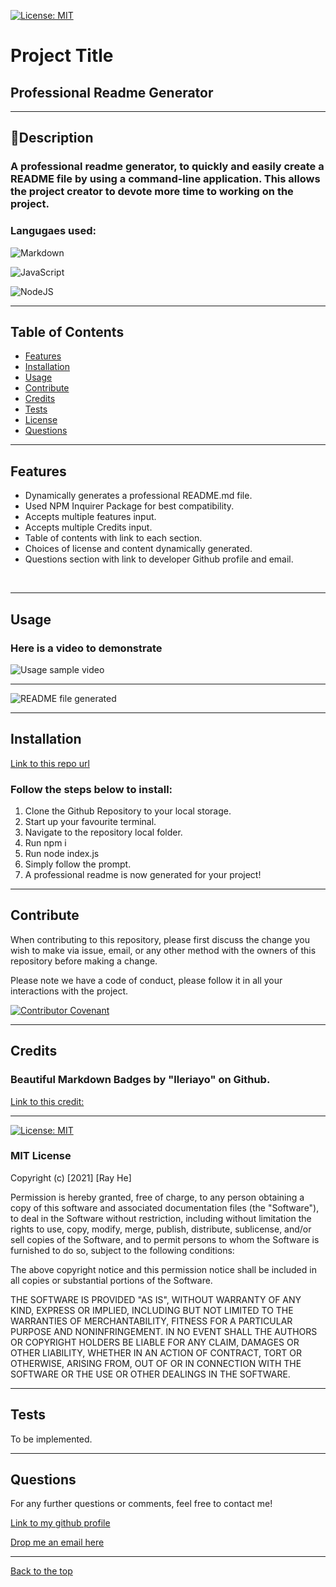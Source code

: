 [![License: MIT](https://img.shields.io/badge/License-MIT-yellow.svg)](https://opensource.org/licenses/MIT) 
# Project Title

## Professional Readme Generator

 --- 

## 📖Description

### A professional readme generator, to quickly and easily create a README file by using a command-line application. This allows the project creator to devote more time to working on the project.

### Langugaes used: 
![Markdown](https://img.shields.io/badge/markdown-%23000000.svg?style=for-the-badge&logo=markdown&logoColor=white)

![JavaScript](https://img.shields.io/badge/javascript-%23323330.svg?style=for-the-badge&logo=javascript&logoColor=%23F7DF1E)

![NodeJS](https://img.shields.io/badge/node.js-6DA55F?style=for-the-badge&logo=node.js&logoColor=white)

 --- 

## Table of Contents

- [Features](#features)
- [Installation](#installation)
- [Usage](#usage)
- [Contribute](#contribute)
- [Credits](#credits)
- [Tests](#tests)
- [License](#license)
- [Questions](#questions)

 --- 

## Features 
* Dynamically generates a professional README.md file.
* Used NPM Inquirer Package for best compatibility.
* Accepts multiple features input.
* Accepts multiple Credits input.
* Table of contents with link to each section.
* Choices of license and content dynamically generated.
* Questions section with link to developer Github profile and email.
<br/>

 --- 

## Usage

### Here is a video to demonstrate 

![Usage sample video](./images/usageVideo.gif)

---

![README file generated](./images/readmeVideo.gif)

 --- 

## Installation

[Link to this repo url](https://github.com/DevRayHE/professional-readme-generator)

### Follow the steps below to install:

1. Clone the Github Repository to your local storage.
2. Start up your favourite terminal.
3. Navigate to the repository local folder.
4. Run npm i
5. Run node index.js
6. Simply follow the prompt.
7. A professional readme is now generated for your project!

 --- 

## Contribute

When contributing to this repository, please first discuss the change you wish to make via issue, email, or any other method with the owners of this repository before making a change.

Please note we have a code of conduct, please follow it in all your interactions with the project.

[![Contributor Covenant](https://img.shields.io/badge/Contributor%20Covenant-2.1-4baaaa.svg)](https://www.contributor-covenant.org/version/2/1/code_of_conduct/code_of_conduct.md)

 --- 

## Credits 
### Beautiful Markdown Badges by "lleriayo" on Github.
[Link to this credit: ](https://github.com/Ileriayo/markdown-badges.git)

 --- 

[![License: MIT](https://img.shields.io/badge/License-MIT-yellow.svg)](https://opensource.org/licenses/MIT) 
### MIT License

Copyright (c) [2021] [Ray He]

Permission is hereby granted, free of charge, to any person obtaining a copy
of this software and associated documentation files (the "Software"), to deal
in the Software without restriction, including without limitation the rights
to use, copy, modify, merge, publish, distribute, sublicense, and/or sell
copies of the Software, and to permit persons to whom the Software is
furnished to do so, subject to the following conditions:

The above copyright notice and this permission notice shall be included in all
copies or substantial portions of the Software.

THE SOFTWARE IS PROVIDED "AS IS", WITHOUT WARRANTY OF ANY KIND, EXPRESS OR
IMPLIED, INCLUDING BUT NOT LIMITED TO THE WARRANTIES OF MERCHANTABILITY,
FITNESS FOR A PARTICULAR PURPOSE AND NONINFRINGEMENT. IN NO EVENT SHALL THE
AUTHORS OR COPYRIGHT HOLDERS BE LIABLE FOR ANY CLAIM, DAMAGES OR OTHER
LIABILITY, WHETHER IN AN ACTION OF CONTRACT, TORT OR OTHERWISE, ARISING FROM,
OUT OF OR IN CONNECTION WITH THE SOFTWARE OR THE USE OR OTHER DEALINGS IN THE
SOFTWARE.

 --- 

## Tests

To be implemented.

 --- 

## Questions

For any further questions or comments, feel free to contact me!

[Link to my github profile](https://github.com/devrayhe/)

[Drop me an email here](mailto:devrayhe@gmail.com)

 --- 

[Back to the top](#project-title)